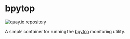 # bpytop

[![quay.io repository](https://img.shields.io/badge/updated-2022--07--31-green)](https://quay.io/repository/miabbott/bpytop)

A simple container for running the [bpytop](https://github.com/aristocratos/bpytop) monitoring utility.